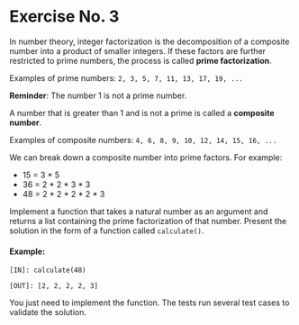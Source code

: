 # Exercise No. 3

In number theory, integer factorization is the decomposition of a composite number into a product of smaller integers. If these factors are further restricted to prime numbers, the process is called **prime factorization**.

Examples of prime numbers: `2, 3, 5, 7, 11, 13, 17, 19, ...`

**Reminder**: The number 1 is not a prime number.

A number that is greater than 1 and is not a prime is called a **composite number**.

Examples of composite numbers: `4, 6, 8, 9, 10, 12, 14, 15, 16, ...`

We can break down a composite number into prime factors. For example:

-   15 = 3 * 5
-   36 = 2 * 2 * 3 * 3
-   48 = 2 * 2 * 2 * 2 * 3

Implement a function that takes a natural number as an argument and returns a list containing the prime factorization of that number. Present the solution in the form of a function called `calculate()`.

#### Example:
`[IN]: calculate(48)`

`[OUT]: [2, 2, 2, 2, 3]`

You just need to implement the function. The tests run several test cases to validate the solution.